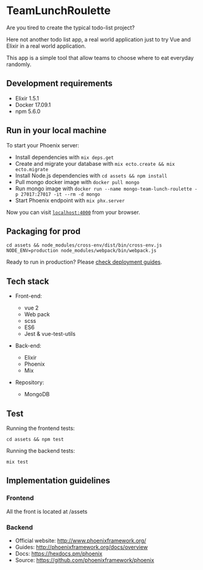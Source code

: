 # TeamLunchRoulette

Are you tired to create the typical todo-list project? 

Here not another todo list app, a real world application just to try Vue and Elixir in a real world application.

This app is a simple tool that allow teams to choose where to eat everyday randomly.

    
## Development requirements

- Elixir 1.5.1
- Docker 17.09.1 
- npm 5.6.0

## Run in your local machine

To start your Phoenix server:

  * Install dependencies with `mix deps.get`
  * Create and migrate your database with `mix ecto.create && mix ecto.migrate`
  * Install Node.js dependencies with `cd assets && npm install`
  * Pull mongo docker image with `docker pull mongo`
  * Run mongo image with `docker run --name mongo-team-lunch-roulette -p 27017:27017 -it --rm -d mongo` 
  * Start Phoenix endpoint with `mix phx.server`

Now you can visit [`localhost:4000`](http://localhost:4000) from your browser.


## Packaging for prod

```
cd assets && node_modules/cross-env/dist/bin/cross-env.js NODE_ENV=production node_modules/webpack/bin/webpack.js
```

Ready to run in production? Please [check deployment guides](http://www.phoenixframework.org/docs/deployment).

## Tech stack

- Front-end: 
    - vue 2 
    - Web pack
    - scss
    - ES6
    - Jest & vue-test-utils
    
- Back-end:
    - Elixir
    - Phoenix
    - Mix
    
- Repository:
    - MongoDB
    

## Test

 Running the frontend tests:
 ```
 cd assets && npm test
 ```
 Running the backend tests:
  ```
  mix test
  ```

## Implementation guidelines 
 
### Frontend

 All the front is located at /assets
 
### Backend

   * Official website: http://www.phoenixframework.org/
   * Guides: http://phoenixframework.org/docs/overview
   * Docs: https://hexdocs.pm/phoenix
   * Source: https://github.com/phoenixframework/phoenix
